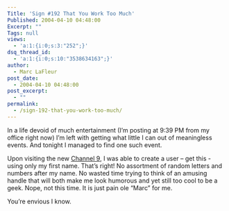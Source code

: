 ```yaml
---
Title: 'Sign #192 That You Work Too Much'
Published: 2004-04-10 04:48:00
Excerpt: ""
Tags: null
views:
  - 'a:1:{i:0;s:3:"252";}'
dsq_thread_id:
  - 'a:1:{i:0;s:10:"3538634163";}'
author:
  - Marc LaFleur
post_date:
  - 2004-04-10 04:48:00
post_excerpt:
  - ""
permalink:
  - /sign-192-that-you-work-too-much/
---
```

<div class="Section1"> <p>In a life devoid of much entertainment (I&rsquo;m posting at 9:39 PM from my office right now) I&rsquo;m left with getting what little I can out of meaningless events. And tonight I managed to find one such event.</p> <p>Upon visiting the new <a href="http://channel9.msdn.com/">Channel 9</a>, I was able to create a user &ndash; get this - using only my first name. That&rsquo;s right! No assortment of random letters and numbers after my name. No wasted time trying to think of an amusing handle that will both make me look humorous and yet still too cool to be a geek. Nope, not this time. It is just pain ole &ldquo;Marc&rdquo; for me.</p> <p>You&rsquo;re envious I know.</p> <p>&nbsp;</p> <p>&nbsp;</p></div>